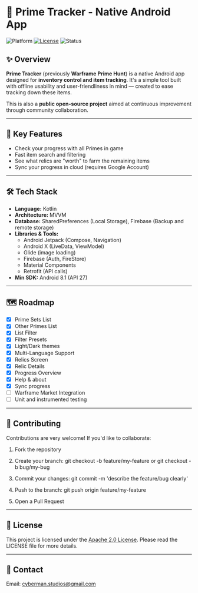 # 📱 Prime Tracker - Native Android App

![Platform](https://img.shields.io/badge/platform-Android-green)
[![License](https://img.shields.io/badge/License-Apache_2.0-blue.svg)](https://opensource.org/licenses/Apache-2.0)
![Status](https://img.shields.io/badge/status-in%20development-blue)

## ✨ Overview

**Prime Tracker** (previously **Warframe Prime Hunt**) is a native Android app designed for **inventory control and item tracking**. It's a simple tool built with offline usability and user-friendliness in mind — created to ease tracking down these items.

This is also a **public open-source project** aimed at continuous improvement through community collaboration.

---

## 🚀 Key Features

- Check your progress with all Primes in game
- Fast item search and filtering
- See what relics are "worth" to farm the remaining items
- Sync your progress in cloud (requires Google Account)

---

## 🛠️ Tech Stack

- **Language:** Kotlin
- **Architecture:** MVVM
- **Database:** SharedPreferences (Local Storage), Firebase (Backup and remote storage)
- **Libraries & Tools:** 
  - Android Jetpack (Compose, Navigation)
  - Android X (LiveData, ViewModel)
  - Glide (image loading)
  - Firebase (Auth, FireStore)
  - Material Components
  - Retrofit (API calls)
- **Min SDK:** Android 8.1 (API 27)

---

## 🗺️ Roadmap
 - [x] Prime Sets List
 - [x] Other Primes List
 - [x] List Filter
 - [x] Filter Presets
 - [x] Light/Dark themes
 - [x] Multi-Language Support
 - [x] Relics Screen
 - [x] Relic Details
 - [x] Progress Overview
 - [x] Help & about
 - [x] Sync progress
 - [ ] Warframe Market Integration
 - [ ] Unit and instrumented testing

---

## 🤝 Contributing
Contributions are very welcome! If you'd like to collaborate:

1. Fork the repository

2. Create your branch: git checkout -b feature/my-feature or git checkout -b bug/my-bug

3. Commit your changes: git commit -m 'describe the feature/bug clearly'

4. Push to the branch: git push origin feature/my-feature

5. Open a Pull Request

---

## 🧾 License

This project is licensed under the [Apache 2.0 License](https://opensource.org/licenses/Apache-2.0).
Please read the LICENSE file for more details.

---

## 📢 Contact

Email: cyberman.studios@gmail.com
